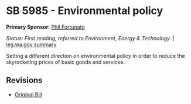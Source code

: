 # SB 5985 - Environmental policy
**Primary Sponsor:** [Phil Fortunato](/person/leg/phil.fortunato.md)

*Status: First reading, referred to Environment, Energy & Technology.* | [leg.wa.gov summary](https://app.leg.wa.gov/billsummary?BillNumber=5985&Year=2021)

Setting a different direction on environmental policy in order to reduce the skyrocketing prices of basic goods and services.

## Revisions
* [Original Bill](1/)